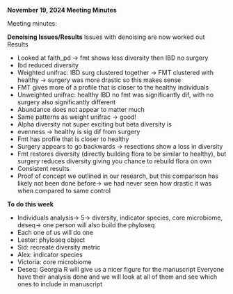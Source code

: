 **November 19, 2024 Meeting Minutes** 

Meeting minutes:

**Denoising Issues/Results**
Issues with denoising are now worked out
Results 
- Looked at faith_pd → fmt shows less diversity then IBD no surgery
- Ibd reduced diversity
- Weighted unifrac: IBD surg clustered together → FMT clustered with healthy → surgery was more drastic so this makes sense
- FMT gives more of a profile that is closer to the healthy individuals
- Unweighted unifrac: healthy IBD no fmt was significantly dif, with no surgery also significantly different
- Abundance does not appear to matter much
- Same patterns as weight unifrac → good!
- Alpha diversity not super exciting but beta diversity is
- evenness → healthy is sig dif from surgery
- Fmt has profile that is closer to healthy
- Surgery appears to go backwards → resections show a loss in diversity
- Fmt restores diversity (directly building flora to be similar to healthy), but surgery reduces diversity giving you chance to rebuild flora on own
- Consistent results
- Proof of concept we outlined in our research, but this comparison has likely not been done before→ we had never seen how drastic it was when compared to same control 

**To do this week**
- Individuals analysis→ 5→ diversity, indicator species, core microbiome, deseq→ one person will also build the phyloseq
- Each one of us will do one
- Lester: phyloseq object
- Sid: recreate diversity metric
- Alex: indicator species
- Victoria: core microbiome
- Deseq: Georgia 
R will give us a nicer figure for the manuscript 
Everyone have their analysis done and we will look at all of them and see which ones to include in manuscript 
